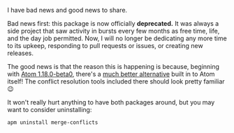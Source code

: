 I have bad news and good news to share.

Bad news first: this package is now officially **deprecated.** It was always a side project that saw activity in bursts every few months as free time, life, and the day job permitted. Now, I will no longer be dedicating any more time to its upkeep, responding to pull requests or issues, or creating new releases.

The good news is that the reason this is happening is because, beginning with [Atom 1.18.0-beta0](https://atom.io/beta), there's a [much better alternative](https://github.atom.io/) built in to Atom itself! The conflict resolution tools included there should look pretty familiar :wink:

It won't really hurt anything to have both packages around, but you may want to consider uninstalling:

```
apm uninstall merge-conflicts
```
